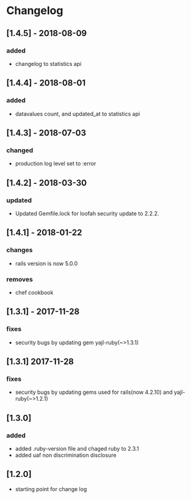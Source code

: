 # Changelog

## [1.4.5] - 2018-08-09
### added
- changelog to statistics api

## [1.4.4] - 2018-08-01
### added
- datavalues count, and updated_at to statistics api

## [1.4.3] - 2018-07-03
### changed
- production log level set to :error

## [1.4.2] - 2018-03-30
### updated
- Updated Gemfile.lock for loofah security update to 2.2.2.

## [1.4.1] - 2018-01-22
### changes
- rails version is now 5.0.0

### removes
- chef cookbook

## [1.3.1] - 2017-11-28
### fixes
- security bugs by updating gem yajl-ruby(~>1.3.1)

## [1.3.1] 2017-11-28
### fixes
- security bugs by updating gems used for rails(now 4.2.10) and 
yajl-ruby(~>1.2.1)

## [1.3.0]
### added
- added .ruby-version file and chaged ruby to 2.3.1
- added uaf non discrimination disclosure

## [1.2.0]
- starting point for change log
